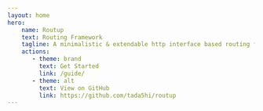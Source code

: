```yaml
---
layout: home
hero:
    name: Routup
    text: Routing Framework
    tagline: A minimalistic & extendable http interface based routing framework
    actions:
       - theme: brand
         text: Get Started
         link: /guide/
       - theme: alt
         text: View on GitHub
         link: https://github.com/tada5hi/routup
---
```

